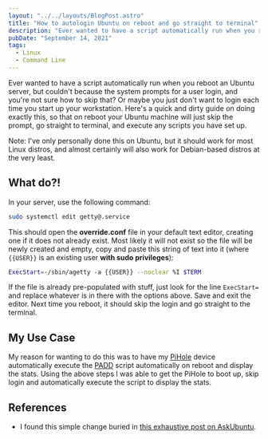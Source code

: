 ```yaml
---
layout: "../../layouts/BlogPost.astro"
title: "How to autologin Ubuntu on reboot and go straight to terminal"
description: "Ever wanted to have a script automatically run when you reboot an Ubuntu server, but couldn't because the system prompts for a user login, and you're not sure how to skip that? Or maybe you just don't want to login each time you start up your workstation. Here's a quick and dirty guide on doing exactly this, so that on reboot your Ubuntu machine will just skip the prompt, go straight to terminal, and execute any scripts you have set up."
pubDate: "September 14, 2021"
tags:
  - Linux
  - Command Line
---
```


Ever wanted to have a script automatically run when you reboot an Ubuntu server, but couldn't because the system prompts for a user login, and you're not sure how to skip that? Or maybe you just don't want to login each time you start up your workstation. Here's a quick and dirty guide on doing exactly this, so that on reboot your Ubuntu machine will just skip the prompt, go straight to terminal, and execute any scripts you have set up.

Note: I've only personally done this on Ubuntu, but it should work for most Linux distros, and almost certainly will also work for Debian-based distros at the very least.

## What do?!

In your server, use the following command:

```bash
sudo systemctl edit getty@.service
```

This should open the **override.conf** file in your default text editor, creating one if it does not already exist. Most likely it will not exist so the file will be newly created and empty, copy and paste this string of text into it (where `{{USER}}` is an existing user **with sudo privileges**):

```bash
ExecStart=-/sbin/agetty -a {{USER}} --noclear %I $TERM
```

If the file is already pre-populated with stuff, just look for the line `ExecStart=` and replace whatever is in there with the options above. Save and exit the editor. Next time you reboot, it should skip the login and go straight to the terminal.

## My Use Case

My reason for wanting to do this was to have my <a href="https://pi-hole.net" target="_blank">PiHole</a> device automatically execute the <a href="https://github.com/pi-hole/PADD" target="_blank">PADD</a> script automatically on reboot and display the stats. Using the above steps I was able to get the PiHole to boot up, skip login and automatically execute the script to display the stats.

## References

- I found this simple change buried in <a href="https://askubuntu.com/a/659268" target="_blank" rel="noopener noreferrer">this exhaustive post on AskUbuntu</a>.
